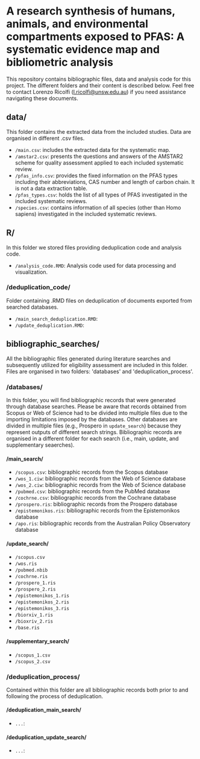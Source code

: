 # A research synthesis of humans, animals, and environmental compartments exposed to PFAS: A systematic evidence map and bibliometric analysis
This repository contains bibliographic files, data and analysis code for this project. The different folders and their content is described below. Feel free to contact Lorenzo Ricolfi (l.ricolfi@unsw.edu.au) if you need assistance navigating these documents.

## data/
This folder contains the extracted data from the included studies. Data are organised in different .csv files.
- ```/main.csv```: includes the extracted data for the systematic map.
- ```/amstar2.csv```: presents the questions and answers of the AMSTAR2 scheme for quality assessment applied to each included systematic review.
- ```/pfas_info.csv```: provides the fixed information on the PFAS types including their abbreviations, CAS number and length of carbon chain. It is not a data extraction table.
- ```/pfas_types.csv```: holds the list of all types of PFAS investigated in the included systematic reviews.
- ```/species.csv```: contains information of all species (other than Homo sapiens) investigated in the included systematic reviews.

## R/
In this folder we stored files providing deduplication code and analysis code.
- ```/analysis_code.RMD```: Analysis code used for data processing and visualization.
### /deduplication_code/
Folder containing .RMD files on deduplication of documents exported from searched databases.
- ```/main_search_deduplication.RMD```: 
- ```/update_deduplication.RMD```:

## bibliographic_searches/ 
All the bibliographic files generated during literature searches and subsequently utilized for eligibility assessment are included in this folder. Files are organised in two folders: 'databases' and 'deduplication_process'.
### /databases/
In this folder, you will find bibliographic records that were generated through database searches. Please be aware that records obtained from Scopus or Web of Science had to be divided into multiple files due to the importing limitations imposed by the databases. Other databases are divided in multiple files (e.g., Prospero in ```update_search```) because they represent outputs of different search strings. Bibliographic records are organised in a different folder for each search (i.e., main, update, and supplementary seaerches).
#### /main_search/
- ```/scopus.csv```: bibliographic records from the Scopus database
- ```/wos_1.ciw```: bibliographic records from the Web of Science database
- ```/wos_2.ciw```: bibliographic records from the Web of Science database
- ```/pubmed.csv```: bibliographic records from the PubMed database
- ```/cochrne.csv```: bibliographic records from the Cochrane database
- ```/prospero.ris```: bibliographic records from the Prospero database
- ```/epistemonikos.ris```: bibliographic records from the Epistemonikos database
- ```/apo.ris```: bibliographic records from the Australian Policy Observatory database
#### /update_search/
- ```/scopus.csv```
- ```/wos.ris```
- ```/pubmed.nbib```
- ```/cochrne.ris```
- ```/prospero_1.ris```
- ```/prospero_2.ris```
- ```/epistemonikos_1.ris```
- ```/epistemonikos_2.ris```
- ```/epistemonikos_3.ris```
- ```/biorxiv_1.ris```
- ```/bioxriv_2.ris```
- ```/base.ris```
#### /supplementary_search/
- ```/scopus_1.csv```
- ```/scopus_2.csv```

### /deduplication_process/
Contained within this folder are all bibliographic records both prior to and following the process of deduplication.
#### /deduplication_main_search/
- ```...```:
#### /deduplication_update_search/
- ```...```:




